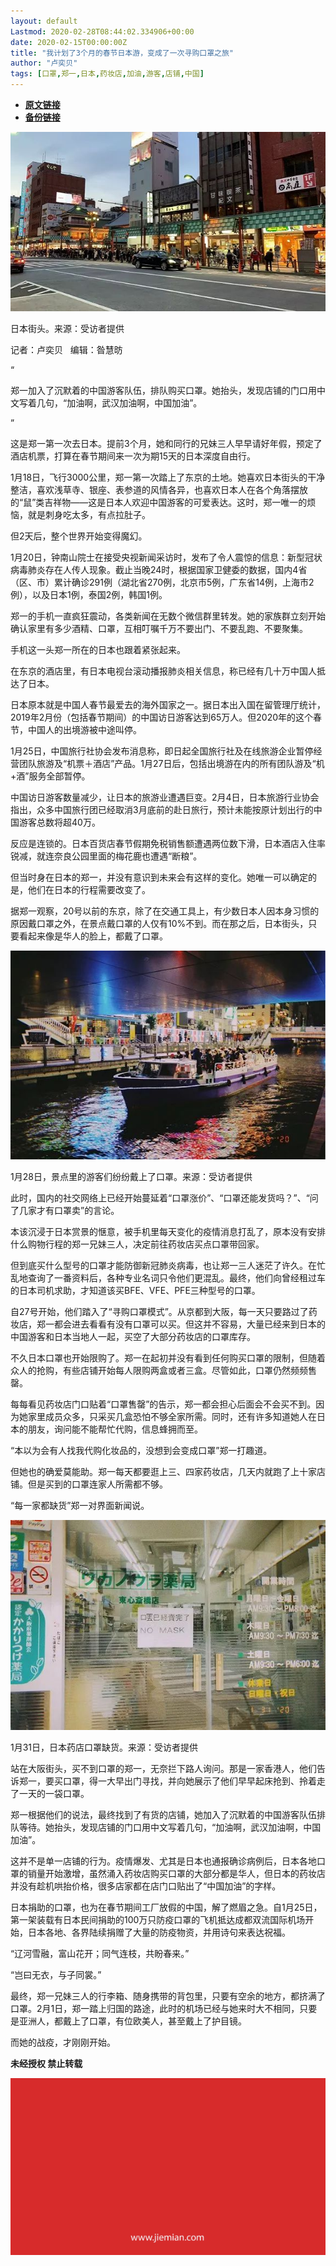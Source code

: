 ```yaml
---
layout: default
Lastmod: 2020-02-28T08:44:02.334906+00:00
date: 2020-02-15T00:00:00Z
title: "我计划了3个月的春节日本游，变成了一次寻购口罩之旅"
author: "卢奕贝"
tags: [口罩,郑一,日本,药妆店,加油,游客,店铺,中国]
---
```


* [**原文链接**](http://mp.weixin.qq.com/s?__biz=MjM5NTE0ODc2Nw==&mid=2650463432&idx=1&sn=85ea604f1994038ce3463e2db1cc288d&chksm=bef29a788985136e7f9857367e4fa10b2125d53daa6aeb981496fdda601b24684c05411bc181#rd)
* [**备份链接**](http://archive.today/n6TFB)


![](/images/post/e7a9ba1baa0ca5e4419a58e6cf2da959.jpg)

日本街头。来源：受访者提供

记者：卢奕贝   编辑：昝慧昉

“

  

郑一加入了沉默着的中国游客队伍，排队购买口罩。她抬头，发现店铺的门口用中文写着几句，“加油啊，武汉加油啊，中国加油”。

  

”

这是郑一第一次去日本。提前3个月，她和同行的兄妹三人早早请好年假，预定了酒店机票，打算在春节期间来一次为期15天的日本深度自由行。

1月18日，飞行3000公里，郑一第一次踏上了东京的土地。她喜欢日本街头的干净整洁，喜欢浅草寺、银座、表参道的风情各异，也喜欢日本人在各个角落摆放的“鼠”类吉祥物——这是日本人欢迎中国游客的可爱表达。这时，郑一唯一的烦恼，就是刺身吃太多，有点拉肚子。

但2天后，整个世界开始变得魔幻。

1月20日，钟南山院士在接受央视新闻采访时，发布了令人震惊的信息：新型冠状病毒肺炎存在人传人现象。截止当晚24时，根据国家卫健委的数据，国内4省（区、市）累计确诊291例（湖北省270例，北京市5例，广东省14例，上海市2例），以及日本1例，泰国2例，韩国1例。

郑一的手机一直疯狂震动，各类新闻在无数个微信群里转发。她的家族群立刻开始确认家里有多少酒精、口罩，互相叮嘱千万不要出门、不要乱跑、不要聚集。

手机这一头郑一所在的日本也跟着紧张起来。

在东京的酒店里，有日本电视台滚动播报肺炎相关信息，称已经有几十万中国人抵达了日本。

日本原本就是中国人春节最爱去的海外国家之一。据日本出入国在留管理厅统计，2019年2月份（包括春节期间）的中国访日游客达到65万人。但2020年的这个春节，中国人的出境游被中途叫停。

1月25日，中国旅行社协会发布消息称，即日起全国旅行社及在线旅游企业暂停经营团队旅游及“机票＋酒店”产品。1月27日后，包括出境游在内的所有团队游及“机+酒”服务全部暂停。

中国访日游客数量减少，让日本的旅游业遭遇巨变。2月4日，日本旅游行业协会指出，众多中国旅行团已经取消3月底前的赴日旅行，预计未能按原计划出行的中国游客总数将超40万。

反应是连锁的。日本百货店春节假期免税销售额遭遇两位数下滑，日本酒店入住率锐减，就连奈良公园里面的梅花鹿也遭遇“断粮”。

但当时身在日本的郑一，并没有意识到未来会有这样的变化。她唯一可以确定的是，他们在日本的行程需要改变了。

据郑一观察，20号以前的东京，除了在交通工具上，有少数日本人因本身习惯的原因戴口罩之外，在景点戴口罩的人仅有10%不到。而在那之后，日本街头，只要看起来像是华人的脸上，都戴了口罩。

![](/images/post/e9ff0312d7b0e49ac5960b67a371fd6a.jpg)

1月28日，景点里的游客们纷纷戴上了口罩。来源：受访者提供

此时，国内的社交网络上已经开始蔓延着“口罩涨价”、“口罩还能发货吗？”、“问了几家才有口罩卖”的言论。

本该沉浸于日本赏景的惬意，被手机里每天变化的疫情消息打乱了，原本没有安排什么购物行程的郑一兄妹三人，决定前往药妆店买点口罩带回家。

但到底买什么型号的口罩才能防御新冠肺炎病毒，也让郑一三人迷茫了许久。在忙乱地查询了一番资料后，各种专业名词只令他们更混乱。最终，他们向曾经租过车的日本司机求助，才知道该买BFE、VFE、PFE三种型号的口罩。

自27号开始，他们踏入了“寻购口罩模式”。从京都到大阪，每一天只要路过了药妆店，郑一都会进去看看有没有口罩可以买。但这并不容易，大量已经来到日本的中国游客和日本当地人一起，买空了大部分药妆店的口罩库存。

不久日本口罩也开始限购了。郑一在起初并没有看到任何购买口罩的限制，但随着众人的抢购，有些店铺开始每人限购两盒或者三盒。尽管如此，口罩仍然频频售罄。

每每看见药妆店门口贴着“口罩售罄”的告示，郑一都会担心后面会不会买不到。因为她家里成员众多，只采买几盒恐怕不够全家所需。同时，还有许多知道她人在日本的朋友，询问能不能帮忙代购，信息蜂拥而至。

“本以为会有人找我代购化妆品的，没想到会变成口罩”郑一打趣道。

但她也的确爱莫能助。郑一每天都要逛上三、四家药妆店，几天内就跑了上十家店铺。但是买到的口罩连家人所需都不够。

“每一家都缺货”郑一对界面新闻说。

![](/images/post/0c91ec65a5d08d92552462ab42e4309c.jpg)

1月31日，日本药店口罩缺货。来源：受访者提供

站在大阪街头，买不到口罩的郑一，无奈拦下路人询问。那是一家香港人，他们告诉郑一，要买口罩，得一大早出门寻找，并向她展示了他们早早起床抢到、拎着走了一天的一袋口罩。

郑一根据他们的说法，最终找到了有货的店铺，她加入了沉默着的中国游客队伍排队等待。她抬头，发现店铺的门口用中文写着几句，“加油啊，武汉加油啊，中国加油”。

这并不是单一店铺的行为。疫情爆发、尤其是日本也通报确诊病例后，日本各地口罩的销量开始激增，虽然涌入药妆店购买口罩的大部分都是华人，但日本的药妆店并没有趁机哄抬价格，很多店家都在店门口贴出了“中国加油”的字样。

日本捐助的口罩，也为在春节期间工厂放假的中国，解了燃眉之急。自1月25日，第一架装载有日本民间捐助的100万只防疫口罩的飞机抵达成都双流国际机场开始，日本各地、各界陆续捐赠了大量的防疫物资，并用诗句来表达祝福。

“辽河雪融，富山花开；同气连枝，共盼春来。”

“岂曰无衣，与子同裳。”

最终，郑一兄妹三人的行李箱、随身携带的背包里，只要有空余的地方，都挤满了口罩。2月1日，郑一踏上归国的路途，此时的机场已经与她来时大不相同，只要是亚洲人，都戴上了口罩，有位欧美人，甚至戴上了护目镜。

而她的战疫，才刚刚开始。

  

**未经授权 禁止转载**

  

  

![](/images/post/3ef9527fd7edfb43b0c70486c7a956af.jpg)

